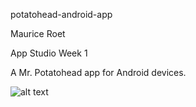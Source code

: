 potatohead-android-app

Maurice Roet

App Studio Week 1

A Mr. Potatohead app for Android devices. 

![alt text](https://github.com/MKRoet/pset1/screen//mr.potatohead.png)

